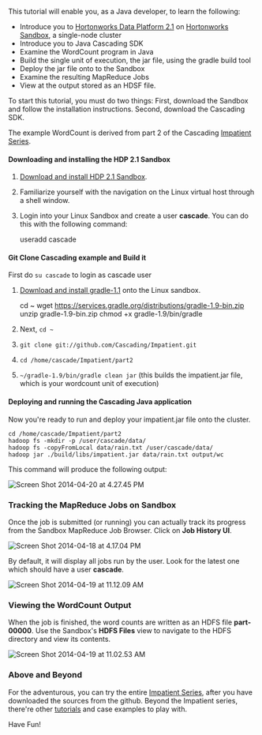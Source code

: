 This tutorial will enable you, as a Java developer, to learn the following:

*   Introduce you to [Hortonworks Data Platform 2.1](http://hortonworks.com/hdp) on [Hortonworks Sandbox](http://hortonworks.com/products/sandbox), a single-node cluster
*   Introduce you to Java Cascading SDK
*   Examine the WordCount program in Java
*   Build the single unit of execution, the jar file, using the gradle build tool
*   Deploy the jar file onto to the Sandbox
*   Examine the resulting MapReduce Jobs
*   View at the output stored as an HDSF file.

To start this tutorial, you must do two things: First, download the Sandbox and follow the installation instructions. Second, download the Cascading SDK.

The example WordCount is derived from part 2 of the Cascading [Impatient Series](http://docs.cascading.org/impatient/).

#### Downloading and installing the HDP 2.1 Sandbox

1.  [Download and install HDP 2.1 Sandbox](http://hortonworks.com/products/hortonworks-sandbox/#install).
2.  Familiarize yourself with the navigation on the Linux virtual host through a shell window.
3.  Login into your Linux Sandbox and create a user **cascade**. You can do this with the following command:


    useradd cascade


#### Git Clone Cascading example and Build it


First do `su cascade` to login as cascade user


1.  [Download and install gradle-1.1](http://www.gradle.org/downloads) onto the Linux sandbox.

    
    cd ~
    wget https://services.gradle.org/distributions/gradle-1.9-bin.zip
    unzip gradle-1.9-bin.zip
    chmod +x gradle-1.9/bin/gradle
    
    
2.  Next,  `cd ~`
3.  `git clone git://github.com/Cascading/Impatient.git`
4.  `cd /home/cascade/Impatient/part2`
5.  `~/gradle-1.9/bin/gradle clean jar` (this builds the impatient.jar file, which is your wordcount unit of execution)

#### Deploying and running the Cascading Java application

Now you're ready to run and deploy your impatient.jar file onto the cluster.


    cd /home/cascade/Impatient/part2
    hadoop fs -mkdir -p /user/cascade/data/
    hadoop fs -copyFromLocal data/rain.txt /user/cascade/data/
    hadoop jar ./build/libs/impatient.jar data/rain.txt output/wc


This command will produce the following output:

![Screen Shot 2014-04-20 at 4.27.45 PM]({{page.path}}/assets/Screen-Shot-2014-04-20-at-4.27.45-PM.png)

### Tracking the MapReduce Jobs on Sandbox

Once the job is submitted (or running) you can actually track its progress from the Sandbox MapReduce Job Browser. Click on **Job History UI**.

![Screen Shot 2014-04-18 at 4.17.04 PM]({{page.path}}/assets/02_ambari_mapreduce.png)

By default, it will display all jobs run by the user. Look for the latest one which should have a user **cascade**.

![Screen Shot 2014-04-19 at 11.12.09 AM]({{page.path}}/assets/03_jobhistory.png)

### Viewing the WordCount Output

When the job is finished, the word counts are written as an HDFS file **part-00000**. Use the Sandbox's **HDFS Files** view to navigate to the HDFS directory and view its contents.

![Screen Shot 2014-04-19 at 11.02.53 AM]({{page.path}}/assets/03_output.png)

### Above and Beyond

For the adventurous, you can try the entire [Impatient Series](http://docs.cascading.org/impatient/), after you have downloaded the sources from the github. Beyond the Impatient series, there're other [tutorials](http://www.cascading.org/documentation/tutorials/) and case examples to play with.

Have Fun!
